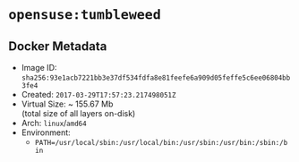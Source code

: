 # `opensuse:tumbleweed`

## Docker Metadata

- Image ID: `sha256:93e1acb7221bb3e37df534fdfa8e81feefe6a909d05feffe5c6ee06804bb3fe4`
- Created: `2017-03-29T17:57:23.217498051Z`
- Virtual Size: ~ 155.67 Mb  
  (total size of all layers on-disk)
- Arch: `linux`/`amd64`
- Environment:
  - `PATH=/usr/local/sbin:/usr/local/bin:/usr/sbin:/usr/bin:/sbin:/bin`
